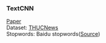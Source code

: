 ### TextCNN
[Paper](https://arxiv.org/pdf/1408.5882.pdf)  
Dataset: [THUCNews](http://thuctc.thunlp.org/message)  
Stopwords: Baidu stopwords([Source](https://github.com/Pirate-Xing/stopwords))  

